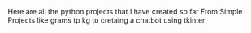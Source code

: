 Here are all the python projects that I have created so far 
From Simple Projects like grams tp kg to cretaing a chatbot using tkinter
